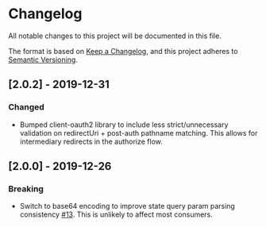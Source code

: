 # Changelog
All notable changes to this project will be documented in this file.

The format is based on [Keep a Changelog](https://keepachangelog.com/en/1.0.0/),
and this project adheres to [Semantic Versioning](https://semver.org/spec/v2.0.0.html).

## [2.0.2] - 2019-12-31
### Changed
- Bumped client-oauth2 library to include less strict/unnecessary validation on
redirectUri + post-auth pathname matching. This allows for intermediary
redirects in the authorize flow.

## [2.0.0] - 2019-12-26
### Breaking
- Switch to base64 encoding to improve state query param parsing consistency
  [#13](https://github.com/lifeomic/app-tools/pull/13). This is unlikely to
  affect most consumers.
